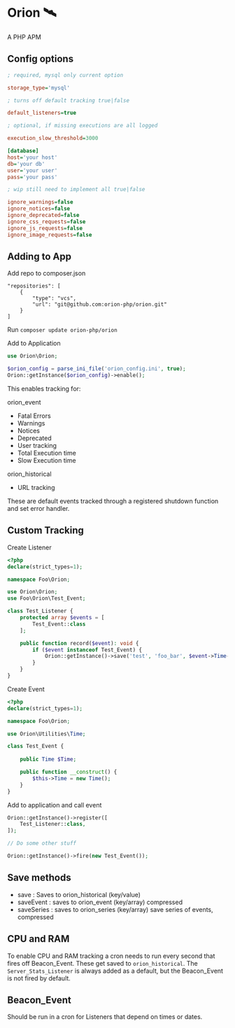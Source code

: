 # Orion 🛰️
A PHP APM

## Config options

```ini
; required, mysql only current option

storage_type='mysql'

; turns off default tracking true|false

default_listeners=true

; optional, if missing executions are all logged

execution_slow_threshold=3000

[database]
host='your host'
db='your db'
user='your user'
pass='your pass'

; wip still need to implement all true|false

ignore_warnings=false
ignore_notices=false
ignore_deprecated=false
ignore_css_requests=false
ignore_js_requests=false
ignore_image_requests=false

```

## Adding to App

Add repo to composer.json

```
"repositories": [
	{
		"type": "vcs",
		"url": "git@github.com:orion-php/orion.git"
	}
]
```

Run `composer update orion-php/orion`


Add to Application
```php
use Orion\Orion;

$orion_config = parse_ini_file('orion_config.ini', true);
Orion::getInstance($orion_config)->enable();
```

This enables tracking for:

orion_event
- Fatal Errors
- Warnings
- Notices
- Deprecated
- User tracking
- Total Execution time
- Slow Execution time

orion_historical
- URL tracking

These are default events tracked through a registered shutdown function and set error handler.

## Custom Tracking

Create Listener

```php
<?php
declare(strict_types=1);

namespace Foo\Orion;

use Orion\Orion;
use Foo\Orion\Test_Event;

class Test_Listener {
	protected array $events = [
		Test_Event::class
	];

	public function record($event): void {
		if ($event instanceof Test_Event) {
			Orion::getInstance()->save('test', 'foo_bar', $event->Time->timestamp);
		}
	}
}
```

Create Event

```php
<?php
declare(strict_types=1);

namespace Foo\Orion;

use Orion\Utilities\Time;

class Test_Event {
	
	public Time $Time;

	public function __construct() {
		$this->Time = new Time();
	}
}
```

Add to application and call event
```php
Orion::getInstance()->register([
	Test_Listener::class,
]);

// Do some other stuff

Orion::getInstance()->fire(new Test_Event());
```

## Save methods

- save : Saves to orion_historical (key/value)
- saveEvent : saves to orion_event (key/array) compressed
- saveSeries : saves to orion_series (key/array) save series of events, compressed

## CPU and RAM
To enable CPU and RAM tracking a cron needs to run every second that fires off Beacon_Event. These get saved to `orion_historical`. The `Server_Stats_Listener` is always added as a default, but the Beacon_Event is not fired by default.

## Beacon_Event
Should be run in a cron for Listeners that depend on times or dates. 